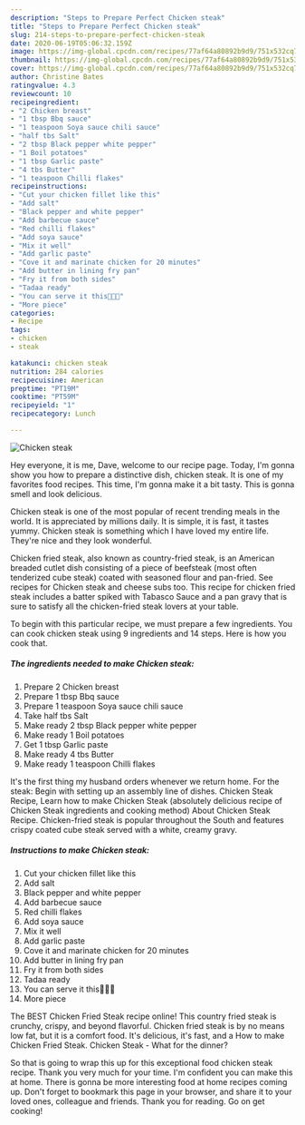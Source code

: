 ```yaml
---
description: "Steps to Prepare Perfect Chicken steak"
title: "Steps to Prepare Perfect Chicken steak"
slug: 214-steps-to-prepare-perfect-chicken-steak
date: 2020-06-19T05:06:32.159Z
image: https://img-global.cpcdn.com/recipes/77af64a80892b9d9/751x532cq70/chicken-steak-recipe-main-photo.jpg
thumbnail: https://img-global.cpcdn.com/recipes/77af64a80892b9d9/751x532cq70/chicken-steak-recipe-main-photo.jpg
cover: https://img-global.cpcdn.com/recipes/77af64a80892b9d9/751x532cq70/chicken-steak-recipe-main-photo.jpg
author: Christine Bates
ratingvalue: 4.3
reviewcount: 10
recipeingredient:
- "2 Chicken breast"
- "1 tbsp Bbq sauce"
- "1 teaspoon Soya sauce chili sauce"
- "half tbs Salt"
- "2 tbsp Black pepper white pepper"
- "1 Boil potatoes"
- "1 tbsp Garlic paste"
- "4 tbs Butter"
- "1 teaspoon Chilli flakes"
recipeinstructions:
- "Cut your chicken fillet like this"
- "Add salt"
- "Black pepper and white pepper"
- "Add barbecue sauce"
- "Red chilli flakes"
- "Add soya sauce"
- "Mix it well"
- "Add garlic paste"
- "Cove it and marinate chicken for 20 minutes"
- "Add butter in lining fry pan"
- "Fry it from both sides"
- "Tadaa ready"
- "You can serve it this💖🥰🥰"
- "More piece"
categories:
- Recipe
tags:
- chicken
- steak

katakunci: chicken steak 
nutrition: 284 calories
recipecuisine: American
preptime: "PT19M"
cooktime: "PT59M"
recipeyield: "1"
recipecategory: Lunch

---
```



![Chicken steak](https://img-global.cpcdn.com/recipes/77af64a80892b9d9/751x532cq70/chicken-steak-recipe-main-photo.jpg)

Hey everyone, it is me, Dave, welcome to our recipe page. Today, I'm gonna show you how to prepare a distinctive dish, chicken steak. It is one of my favorites food recipes. This time, I'm gonna make it a bit tasty. This is gonna smell and look delicious.

Chicken steak is one of the most popular of recent trending meals in the world. It is appreciated by millions daily. It is simple, it is fast, it tastes yummy. Chicken steak is something which I have loved my entire life. They're nice and they look wonderful.

Chicken fried steak, also known as country-fried steak, is an American breaded cutlet dish consisting of a piece of beefsteak (most often tenderized cube steak) coated with seasoned flour and pan-fried. See recipes for Chicken steak and cheese subs too. This recipe for chicken fried steak includes a batter spiked with Tabasco Sauce and a pan gravy that is sure to satisfy all the chicken-fried steak lovers at your table.


To begin with this particular recipe, we must prepare a few ingredients. You can cook chicken steak using 9 ingredients and 14 steps. Here is how you cook that.

<!--inarticleads1-->

##### The ingredients needed to make Chicken steak:

1. Prepare 2 Chicken breast
1. Prepare 1 tbsp Bbq sauce
1. Prepare 1 teaspoon Soya sauce chili sauce
1. Take half tbs Salt
1. Make ready 2 tbsp Black pepper white pepper
1. Make ready 1 Boil potatoes
1. Get 1 tbsp Garlic paste
1. Make ready 4 tbs Butter
1. Make ready 1 teaspoon Chilli flakes


It&#39;s the first thing my husband orders whenever we return home. For the steak: Begin with setting up an assembly line of dishes. Chicken Steak Recipe, Learn how to make Chicken Steak (absolutely delicious recipe of Chicken Steak ingredients and cooking method) About Chicken Steak Recipe. Chicken-fried steak is popular throughout the South and features crispy coated cube steak served with a white, creamy gravy. 

<!--inarticleads2-->

##### Instructions to make Chicken steak:

1. Cut your chicken fillet like this
1. Add salt
1. Black pepper and white pepper
1. Add barbecue sauce
1. Red chilli flakes
1. Add soya sauce
1. Mix it well
1. Add garlic paste
1. Cove it and marinate chicken for 20 minutes
1. Add butter in lining fry pan
1. Fry it from both sides
1. Tadaa ready
1. You can serve it this💖🥰🥰
1. More piece


The BEST Chicken Fried Steak recipe online! This country fried steak is crunchy, crispy, and beyond flavorful. Chicken fried steak is by no means low fat, but it is a comfort food. It&#39;s delicious, it&#39;s fast, and a How to make Chicken Fried Steak. Chicken Steak - What for the dinner? 

So that is going to wrap this up for this exceptional food chicken steak recipe. Thank you very much for your time. I'm confident you can make this at home. There is gonna be more interesting food at home recipes coming up. Don't forget to bookmark this page in your browser, and share it to your loved ones, colleague and friends. Thank you for reading. Go on get cooking!
